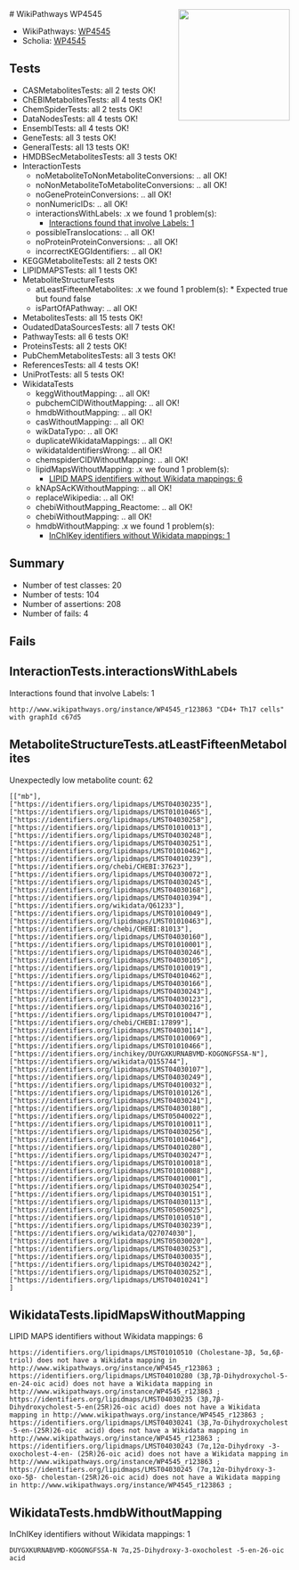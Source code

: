 <img style="float: right; width: 200px" src="https://upload.wikimedia.org/wikipedia/commons/thumb/8/83/Wplogo_with_text_500.png/640px-Wplogo_with_text_500.png" />
# WikiPathways WP4545

* WikiPathways: [WP4545](https://new.wikipathways.org/pathways/WP4545)
* Scholia: [WP4545](https://scholia.toolforge.org/wikipathways/WP4545)
## Tests
* CASMetabolitesTests: all 2 tests OK!
* ChEBIMetabolitesTests: all 4 tests OK!
* ChemSpiderTests: all 2 tests OK!
* DataNodesTests: all 4 tests OK!
* EnsemblTests: all 4 tests OK!
* GeneTests: all 3 tests OK!
* GeneralTests: all 13 tests OK!
* HMDBSecMetabolitesTests: all 3 tests OK!
* InteractionTests
    * noMetaboliteToNonMetaboliteConversions: .. all OK!
    * noNonMetaboliteToMetaboliteConversions: .. all OK!
    * noGeneProteinConversions: .. all OK!
    * nonNumericIDs: .. all OK!
    * interactionsWithLabels: .x we found 1 problem(s):
        * [Interactions found that involve Labels: 1](#630d2678)
    * possibleTranslocations: .. all OK!
    * noProteinProteinConversions: .. all OK!
    * incorrectKEGGIdentifiers: .. all OK!
* KEGGMetaboliteTests: all 2 tests OK!
* LIPIDMAPSTests: all 1 tests OK!
* MetaboliteStructureTests
    * atLeastFifteenMetabolites: .x we found 1 problem(s):
            * Expected true but found false
    * isPartOfAPathway: .. all OK!
* MetabolitesTests: all 15 tests OK!
* OudatedDataSourcesTests: all 7 tests OK!
* PathwayTests: all 6 tests OK!
* ProteinsTests: all 2 tests OK!
* PubChemMetabolitesTests: all 3 tests OK!
* ReferencesTests: all 4 tests OK!
* UniProtTests: all 5 tests OK!
* WikidataTests
    * keggWithoutMapping: .. all OK!
    * pubchemCIDWithoutMapping: .. all OK!
    * hmdbWithoutMapping: .. all OK!
    * casWithoutMapping: .. all OK!
    * wikDataTypo: .. all OK!
    * duplicateWikidataMappings: .. all OK!
    * wikidataIdentifiersWrong: .. all OK!
    * chemspiderCIDWithoutMapping: .. all OK!
    * lipidMapsWithoutMapping: .x we found 1 problem(s):
        * [LIPID MAPS identifiers without Wikidata mappings: 6](#7dfdfb46)
    * kNApSAcKWithoutMapping: .. all OK!
    * replaceWikipedia: .. all OK!
    * chebiWithoutMapping_Reactome: .. all OK!
    * chebiWithoutMapping: .. all OK!
    * hmdbWithoutMapping: .x we found 1 problem(s):
        * [InChIKey identifiers without Wikidata mappings: 1](#bcb0929e)


## Summary

* Number of test classes: 20
* Number of tests: 104
* Number of assertions: 208
* Number of fails: 4

## Fails

<a name="630d2678" />

## InteractionTests.interactionsWithLabels

Interactions found that involve Labels: 1
```
http://www.wikipathways.org/instance/WP4545_r123863 "CD4+ Th17 cells" with graphId c67d5
```

<a name="3b0fa669" />

## MetaboliteStructureTests.atLeastFifteenMetabolites

Unexpectedly low metabolite count: 62

```
[["mb"],
["https://identifiers.org/lipidmaps/LMST04030235"],
["https://identifiers.org/lipidmaps/LMST01010465"],
["https://identifiers.org/lipidmaps/LMST04030258"],
["https://identifiers.org/lipidmaps/LMST01010013"],
["https://identifiers.org/lipidmaps/LMST04030248"],
["https://identifiers.org/lipidmaps/LMST04030251"],
["https://identifiers.org/lipidmaps/LMST01010462"],
["https://identifiers.org/lipidmaps/LMST04010239"],
["https://identifiers.org/chebi/CHEBI:37623"],
["https://identifiers.org/lipidmaps/LMST04030072"],
["https://identifiers.org/lipidmaps/LMST04030245"],
["https://identifiers.org/lipidmaps/LMST04030168"],
["https://identifiers.org/lipidmaps/LMST04010394"],
["https://identifiers.org/wikidata/Q61233"],
["https://identifiers.org/lipidmaps/LMST01010049"],
["https://identifiers.org/lipidmaps/LMST01010463"],
["https://identifiers.org/chebi/CHEBI:81013"],
["https://identifiers.org/lipidmaps/LMST04030160"],
["https://identifiers.org/lipidmaps/LMST01010001"],
["https://identifiers.org/lipidmaps/LMST04030246"],
["https://identifiers.org/lipidmaps/LMST04030105"],
["https://identifiers.org/lipidmaps/LMST01010019"],
["https://identifiers.org/lipidmaps/LMST04010462"],
["https://identifiers.org/lipidmaps/LMST04030166"],
["https://identifiers.org/lipidmaps/LMST04030243"],
["https://identifiers.org/lipidmaps/LMST04030123"],
["https://identifiers.org/lipidmaps/LMST04030216"],
["https://identifiers.org/lipidmaps/LMST01010047"],
["https://identifiers.org/chebi/CHEBI:17899"],
["https://identifiers.org/lipidmaps/LMST04030114"],
["https://identifiers.org/lipidmaps/LMST01010069"],
["https://identifiers.org/lipidmaps/LMST01010466"],
["https://identifiers.org/inchikey/DUYGXKURNABVMD-KOGONGFSSA-N"],
["https://identifiers.org/wikidata/Q155744"],
["https://identifiers.org/lipidmaps/LMST04030107"],
["https://identifiers.org/lipidmaps/LMST04030249"],
["https://identifiers.org/lipidmaps/LMST04010032"],
["https://identifiers.org/lipidmaps/LMST01010126"],
["https://identifiers.org/lipidmaps/LMST04030241"],
["https://identifiers.org/lipidmaps/LMST04030180"],
["https://identifiers.org/lipidmaps/LMST05040022"],
["https://identifiers.org/lipidmaps/LMST01010011"],
["https://identifiers.org/lipidmaps/LMST04030256"],
["https://identifiers.org/lipidmaps/LMST01010464"],
["https://identifiers.org/lipidmaps/LMST04010280"],
["https://identifiers.org/lipidmaps/LMST04030247"],
["https://identifiers.org/lipidmaps/LMST01010018"],
["https://identifiers.org/lipidmaps/LMST01010088"],
["https://identifiers.org/lipidmaps/LMST04010001"],
["https://identifiers.org/lipidmaps/LMST04030254"],
["https://identifiers.org/lipidmaps/LMST04030151"],
["https://identifiers.org/lipidmaps/LMST04030113"],
["https://identifiers.org/lipidmaps/LMST05050025"],
["https://identifiers.org/lipidmaps/LMST01010510"],
["https://identifiers.org/lipidmaps/LMST04030239"],
["https://identifiers.org/wikidata/Q27074030"],
["https://identifiers.org/lipidmaps/LMST05030020"],
["https://identifiers.org/lipidmaps/LMST04030253"],
["https://identifiers.org/lipidmaps/LMST04030035"],
["https://identifiers.org/lipidmaps/LMST04030242"],
["https://identifiers.org/lipidmaps/LMST04030252"],
["https://identifiers.org/lipidmaps/LMST04010241"]
]
```

<a name="7dfdfb46" />

## WikidataTests.lipidMapsWithoutMapping

LIPID MAPS identifiers without Wikidata mappings: 6
```
https://identifiers.org/lipidmaps/LMST01010510 (Cholestane-3β, 5α,6β-triol) does not have a Wikidata mapping in http://www.wikipathways.org/instance/WP4545_r123863 ; 
https://identifiers.org/lipidmaps/LMST04010280 (3β,7β-Dihydroxychol-5-en-24-oic acid) does not have a Wikidata mapping in http://www.wikipathways.org/instance/WP4545_r123863 ; 
https://identifiers.org/lipidmaps/LMST04030235 (3β,7β-Dihydroxycholest-5-en(25R)26-oic acid) does not have a Wikidata mapping in http://www.wikipathways.org/instance/WP4545_r123863 ; 
https://identifiers.org/lipidmaps/LMST04030241 (3β,7α-Dihydroxycholest -5-en-(25R)26-oic  acid) does not have a Wikidata mapping in http://www.wikipathways.org/instance/WP4545_r123863 ; 
https://identifiers.org/lipidmaps/LMST04030243 (7α,12α-Dihydroxy -3-oxocholest-4-en- (25R)26-oic acid) does not have a Wikidata mapping in http://www.wikipathways.org/instance/WP4545_r123863 ; 
https://identifiers.org/lipidmaps/LMST04030245 (7α,12α-Dihydroxy-3-oxo-5β- cholestan-(25R)26-oic acid) does not have a Wikidata mapping in http://www.wikipathways.org/instance/WP4545_r123863 ; 
```

<a name="bcb0929e" />

## WikidataTests.hmdbWithoutMapping

InChIKey identifiers without Wikidata mappings: 1
```
DUYGXKURNABVMD-KOGONGFSSA-N	7α,25-Dihydroxy-3-oxocholest -5-en-26-oic acid
```


